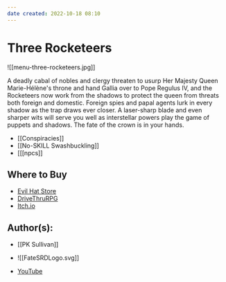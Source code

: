 ```yaml
---
date created: 2022-10-18 08:10
---
```


# Three Rocketeers

![[menu-three-rocketeers.jpg]]

A deadly cabal of nobles and clergy threaten to usurp Her Majesty Queen Marie-Hélène's throne and hand Gallia over to Pope Regulus IV, and the Rocketeers now work from the shadows to protect the queen from threats both foreign and domestic. Foreign spies and papal agents lurk in every shadow as the trap draws ever closer. A laser-sharp blade and even sharper wits will serve you well as interstellar powers play the game of puppets and shadows. The fate of the crown is in your hands.

- [[Conspiracies]]
- [[No-SKILL Swashbuckling]]
- [[[npcs]]

## Where to Buy

- [Evil Hat Store](https://www.evilhat.com/store/index.php?main_page=product_info&cPath=79&products_id=307)
- [DriveThruRPG](https://www.drivethrurpg.com/product/166281/The-Three-Rocketeers-o-A-World-of-Adventure-for-Fate-Core?affiliate_id=144937)
- [Itch.io](https://evilhat.itch.io/the-three-rocketeers-a-world-of-adventure-for-fate-core)

## Author(s):

- [[PK Sullivan]]

- ![[FateSRDLogo.svg]]
- [YouTube](https://www.youtube.com/FateSRD.html)
